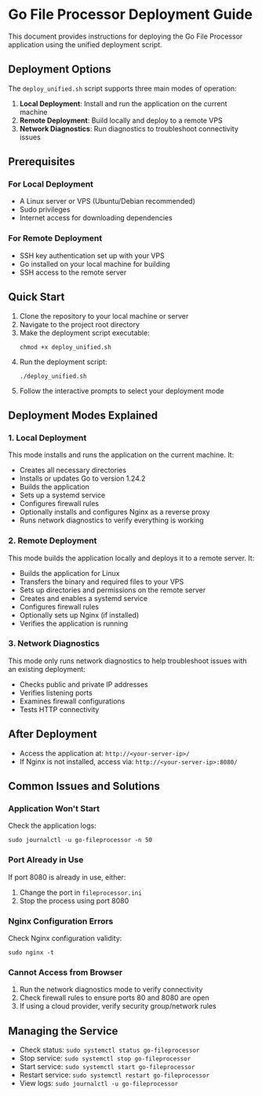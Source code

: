 # Go File Processor Deployment Guide

This document provides instructions for deploying the Go File Processor application using the unified deployment script.

## Deployment Options

The `deploy_unified.sh` script supports three main modes of operation:

1. **Local Deployment**: Install and run the application on the current machine
2. **Remote Deployment**: Build locally and deploy to a remote VPS
3. **Network Diagnostics**: Run diagnostics to troubleshoot connectivity issues

## Prerequisites

### For Local Deployment
- A Linux server or VPS (Ubuntu/Debian recommended)
- Sudo privileges
- Internet access for downloading dependencies

### For Remote Deployment
- SSH key authentication set up with your VPS
- Go installed on your local machine for building
- SSH access to the remote server

## Quick Start

1. Clone the repository to your local machine or server
2. Navigate to the project root directory
3. Make the deployment script executable:
   ```
   chmod +x deploy_unified.sh
   ```
4. Run the deployment script:
   ```
   ./deploy_unified.sh
   ```
5. Follow the interactive prompts to select your deployment mode

## Deployment Modes Explained

### 1. Local Deployment

This mode installs and runs the application on the current machine. It:

- Creates all necessary directories
- Installs or updates Go to version 1.24.2
- Builds the application
- Sets up a systemd service
- Configures firewall rules
- Optionally installs and configures Nginx as a reverse proxy
- Runs network diagnostics to verify everything is working

### 2. Remote Deployment

This mode builds the application locally and deploys it to a remote server. It:

- Builds the application for Linux
- Transfers the binary and required files to your VPS
- Sets up directories and permissions on the remote server
- Creates and enables a systemd service
- Configures firewall rules
- Optionally sets up Nginx (if installed)
- Verifies the application is running

### 3. Network Diagnostics

This mode only runs network diagnostics to help troubleshoot issues with an existing deployment:

- Checks public and private IP addresses
- Verifies listening ports
- Examines firewall configurations
- Tests HTTP connectivity

## After Deployment

- Access the application at: `http://<your-server-ip>/`
- If Nginx is not installed, access via: `http://<your-server-ip>:8080/`

## Common Issues and Solutions

### Application Won't Start

Check the application logs:
```
sudo journalctl -u go-fileprocessor -n 50
```

### Port Already in Use

If port 8080 is already in use, either:
1. Change the port in `fileprocessor.ini`
2. Stop the process using port 8080

### Nginx Configuration Errors

Check Nginx configuration validity:
```
sudo nginx -t
```

### Cannot Access from Browser

1. Run the network diagnostics mode to verify connectivity
2. Check firewall rules to ensure ports 80 and 8080 are open
3. If using a cloud provider, verify security group/network rules

## Managing the Service

- Check status: `sudo systemctl status go-fileprocessor`
- Stop service: `sudo systemctl stop go-fileprocessor`
- Start service: `sudo systemctl start go-fileprocessor`
- Restart service: `sudo systemctl restart go-fileprocessor`
- View logs: `sudo journalctl -u go-fileprocessor`